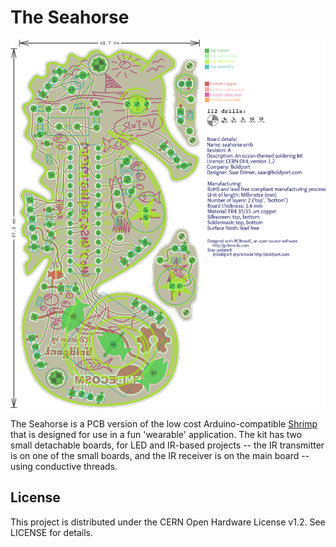 # The Seahorse

![Seahorse layout](/images/seahorse-emb.png)

The Seahorse is a PCB version of the low cost Arduino-compatible [Shrimp](http://shrimping.it/blog/shrimp/) that is designed for use in a fun 'wearable' application. The kit has two small detachable boards, for LED and IR-based projects -- the IR transmitter is on one of the small boards, and the IR receiver is on the main board -- using conductive threads.

## License
This project is distributed under the CERN Open Hardware License v1.2. See LICENSE for details.
